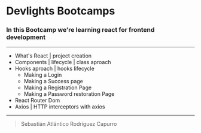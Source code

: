 # Devlights Bootcamps

### In this Bootcamp we're learning react for frontend development

---

* What's React | project creation
* Components | lifecycle | class aproach
* Hooks aproach | hooks lifecycle
  * Making a Login
  * Making a Success page
  * Making a Registration Page
  * Making a Password restoration Page
* React Router Dom
* Axios | HTTP interceptors with axios

---

> Sebastián Atlántico Rodríguez Capurro
